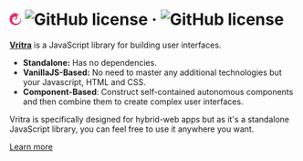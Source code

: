 # <img width="20"  src="https://raw.githubusercontent.com/AhmedAyachi/RepoIllustrations/f7ee069a965d3558e0e7e2b7e6733d1a642c78c2/Vritra/Icon.svg"> ![GitHub license](https://img.shields.io/badge/Vritra-e03065) &middot; ![GitHub license](https://img.shields.io/badge/license-MIT-e03065.svg)

[**Vritra**](https://vritrajs.github.io/) is a JavaScript library for building user interfaces.

-  **Standalone:** Has no dependencies.
-  **VanillaJS-Based:** No need to master any additional technologies but your Javascript, HTML and CSS.
-  **Component-Based**: Construct self-contained autonomous components and then combine them to create complex user interfaces.

Vritra is specifically designed for hybrid-web apps but as it's a standalone JavaScript library, you can feel free to use it anywhere you want.

[Learn more](https://vritrajs.github.io/)
